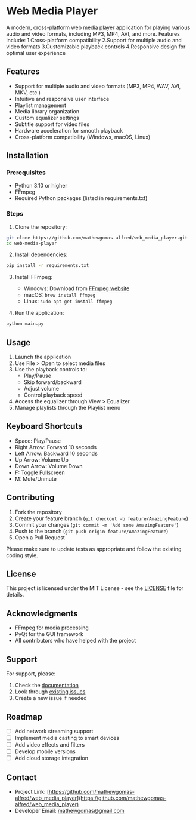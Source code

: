 # Web Media Player
A modern, cross-platform web media player application for playing various audio and video formats, including MP3, MP4, AVI, and more. Features include:
1.Cross-platform compatibility
2.Support for multiple audio and video formats
3.Customizable playback controls
4.Responsive design for optimal user experience

## Features

- Support for multiple audio and video formats (MP3, MP4, WAV, AVI, MKV, etc.)
- Intuitive and responsive user interface
- Playlist management
- Media library organization
- Custom equalizer settings
- Subtitle support for video files
- Hardware acceleration for smooth playback
- Cross-platform compatibility (Windows, macOS, Linux)

## Installation

### Prerequisites
- Python 3.10 or higher
- FFmpeg
- Required Python packages (listed in requirements.txt)

### Steps

1. Clone the repository:
```bash
git clone https://github.com/mathewgomas-alfred/web_media_player.git
cd web-media-player
```

2. Install dependencies:
```bash
pip install -r requirements.txt
```

3. Install FFmpeg:
   - Windows: Download from [FFmpeg website](https://ffmpeg.org/download.html)
   - macOS: `brew install ffmpeg`
   - Linux: `sudo apt-get install ffmpeg`

4. Run the application:
```bash
python main.py
```

## Usage

1. Launch the application
2. Use File > Open to select media files
3. Use the playback controls to:
   - Play/Pause
   - Skip forward/backward
   - Adjust volume
   - Control playback speed
4. Access the equalizer through View > Equalizer
5. Manage playlists through the Playlist menu

## Keyboard Shortcuts

- Space: Play/Pause
- Right Arrow: Forward 10 seconds
- Left Arrow: Backward 10 seconds
- Up Arrow: Volume Up
- Down Arrow: Volume Down
- F: Toggle Fullscreen
- M: Mute/Unmute

## Contributing

1. Fork the repository
2. Create your feature branch (`git checkout -b feature/AmazingFeature`)
3. Commit your changes (`git commit -m 'Add some AmazingFeature'`)
4. Push to the branch (`git push origin feature/AmazingFeature`)
5. Open a Pull Request

Please make sure to update tests as appropriate and follow the existing coding style.

## License

This project is licensed under the MIT License - see the [LICENSE](LICENSE) file for details.

## Acknowledgments

- FFmpeg for media processing
- PyQt for the GUI framework
- All contributors who have helped with the project

## Support

For support, please:
1. Check the [documentation](docs/)
2. Look through [existing issues](https://github.com/mathewgomas-alfred/web_media_player/issues)
3. Create a new issue if needed

## Roadmap

- [ ] Add network streaming support
- [ ] Implement media casting to smart devices
- [ ] Add video effects and filters
- [ ] Develop mobile versions
- [ ] Add cloud storage integration

## Contact

- Project Link: [https://github.com/mathewgomas-alfred/web_media_player](https://github.com/mathewgomas-alfred/web_media_player)
- Developer Email: mathewgomas@gmail.com